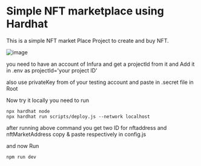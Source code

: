 # Simple NFT marketplace using Hardhat

This is a simple NFT market Place Project to create and buy NFT.

![image](https://user-images.githubusercontent.com/19578447/155855226-0dcf70a3-1067-4edf-9312-62837dd559e4.png)

you need to have an account of Infura and get a projectId from it and Add it in .env as projectId='your project ID'

also use privateKey from of your testing account and paste in
.secret file in Root

Now try it locally you need to run

```shell
npx hardhat node
npx hardhat run scripts/deploy.js --network localhost
```

after running above command you get two ID for nftaddress and nftMarketAddress copy & paste respectively in config.js

and now Run

```shell
npm run dev
```
